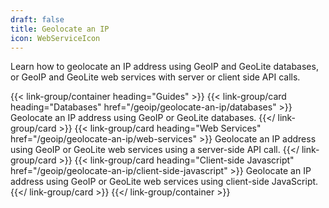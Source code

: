 ```yaml
---
draft: false
title: Geolocate an IP
icon: WebServiceIcon
---
```


Learn how to geolocate an IP address using GeoIP and GeoLite databases, or GeoIP
and GeoLite web services with server or client side API calls.

{{< link-group/container heading="Guides" >}}
{{< link-group/card heading="Databases" href="/geoip/geolocate-an-ip/databases" >}}
Geolocate an IP address using GeoIP or GeoLite databases.
{{</ link-group/card >}}
{{< link-group/card heading="Web Services" href="/geoip/geolocate-an-ip/web-services" >}}
Geolocate an IP address using GeoIP or GeoLite web services using a server-side
API call. {{</ link-group/card >}}
{{< link-group/card heading="Client-side Javascript" href="/geoip/geolocate-an-ip/client-side-javascript" >}}
Geolocate an IP address using GeoIP or GeoLite web services using client-side
JavaScript. {{</ link-group/card >}} {{</ link-group/container >}}
